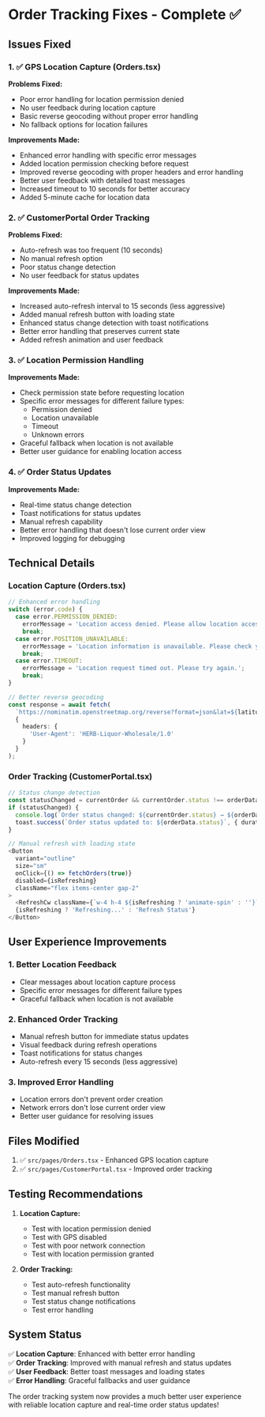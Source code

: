 # Order Tracking Fixes - Complete ✅

## Issues Fixed

### 1. ✅ GPS Location Capture (Orders.tsx)
**Problems Fixed:**
- Poor error handling for location permission denied
- No user feedback during location capture
- Basic reverse geocoding without proper error handling
- No fallback options for location failures

**Improvements Made:**
- Enhanced error handling with specific error messages
- Added location permission checking before request
- Improved reverse geocoding with proper headers and error handling
- Better user feedback with detailed toast messages
- Increased timeout to 10 seconds for better accuracy
- Added 5-minute cache for location data

### 2. ✅ CustomerPortal Order Tracking
**Problems Fixed:**
- Auto-refresh was too frequent (10 seconds)
- No manual refresh option
- Poor status change detection
- No user feedback for status updates

**Improvements Made:**
- Increased auto-refresh interval to 15 seconds (less aggressive)
- Added manual refresh button with loading state
- Enhanced status change detection with toast notifications
- Better error handling that preserves current state
- Added refresh animation and user feedback

### 3. ✅ Location Permission Handling
**Improvements Made:**
- Check permission state before requesting location
- Specific error messages for different failure types:
  - Permission denied
  - Location unavailable
  - Timeout
  - Unknown errors
- Graceful fallback when location is not available
- Better user guidance for enabling location access

### 4. ✅ Order Status Updates
**Improvements Made:**
- Real-time status change detection
- Toast notifications for status updates
- Manual refresh capability
- Better error handling that doesn't lose current order view
- Improved logging for debugging

## Technical Details

### Location Capture (Orders.tsx)
```typescript
// Enhanced error handling
switch (error.code) {
  case error.PERMISSION_DENIED:
    errorMessage = 'Location access denied. Please allow location access and try again.';
    break;
  case error.POSITION_UNAVAILABLE:
    errorMessage = 'Location information is unavailable. Please check your GPS/network connection.';
    break;
  case error.TIMEOUT:
    errorMessage = 'Location request timed out. Please try again.';
    break;
}

// Better reverse geocoding
const response = await fetch(
  `https://nominatim.openstreetmap.org/reverse?format=json&lat=${latitude}&lon=${longitude}&zoom=18&addressdetails=1`,
  {
    headers: {
      'User-Agent': 'HERB-Liquor-Wholesale/1.0'
    }
  }
);
```

### Order Tracking (CustomerPortal.tsx)
```typescript
// Status change detection
const statusChanged = currentOrder && currentOrder.status !== orderData.status;
if (statusChanged) {
  console.log(`Order status changed: ${currentOrder.status} → ${orderData.status}`);
  toast.success(`Order status updated to: ${orderData.status}`, { duration: 4000 });
}

// Manual refresh with loading state
<Button
  variant="outline"
  size="sm"
  onClick={() => fetchOrders(true)}
  disabled={isRefreshing}
  className="flex items-center gap-2"
>
  <RefreshCw className={`w-4 h-4 ${isRefreshing ? 'animate-spin' : ''}`} />
  {isRefreshing ? 'Refreshing...' : 'Refresh Status'}
</Button>
```

## User Experience Improvements

### 1. **Better Location Feedback**
- Clear messages about location capture process
- Specific error messages for different failure types
- Graceful fallback when location is not available

### 2. **Enhanced Order Tracking**
- Manual refresh button for immediate status updates
- Visual feedback during refresh operations
- Toast notifications for status changes
- Auto-refresh every 15 seconds (less aggressive)

### 3. **Improved Error Handling**
- Location errors don't prevent order creation
- Network errors don't lose current order view
- Better user guidance for resolving issues

## Files Modified

1. ✅ `src/pages/Orders.tsx` - Enhanced GPS location capture
2. ✅ `src/pages/CustomerPortal.tsx` - Improved order tracking

## Testing Recommendations

1. **Location Capture:**
   - Test with location permission denied
   - Test with GPS disabled
   - Test with poor network connection
   - Test with location permission granted

2. **Order Tracking:**
   - Test auto-refresh functionality
   - Test manual refresh button
   - Test status change notifications
   - Test error handling

## System Status

✅ **Location Capture**: Enhanced with better error handling  
✅ **Order Tracking**: Improved with manual refresh and status updates  
✅ **User Feedback**: Better toast messages and loading states  
✅ **Error Handling**: Graceful fallbacks and user guidance  

The order tracking system now provides a much better user experience with reliable location capture and real-time order status updates!

